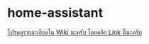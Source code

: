 # home-assistant
[โปรดดูรายละเอียดใน Wiki นะครับ โดยคลิก Link นี้นะครับ ](https://github.com/jeeradate/home-assistant/wiki)
